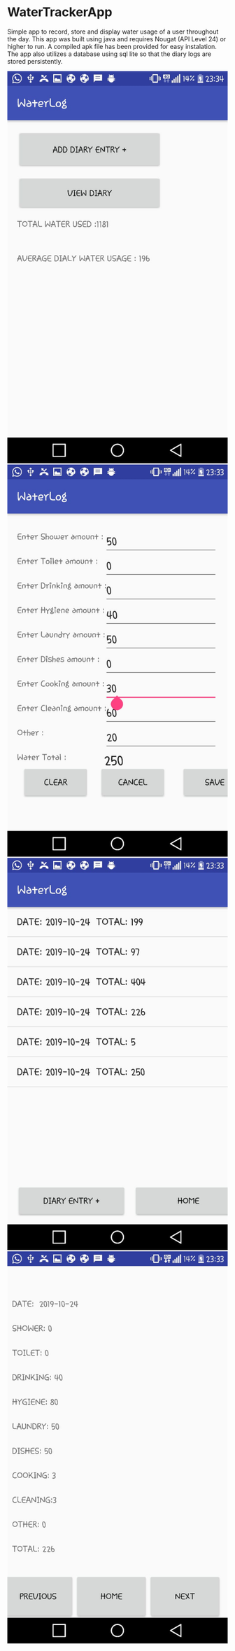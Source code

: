 # WaterTrackerApp

Simple app to record, store and display water usage of a user throughout the day. This app was built using java and requires Nougat (API Level 24) or higher to run. A compiled apk file has been provided for easy instalation. The app also utilizes a database using sql lite so that the diary logs are stored persistently. 

![Test Image 4](https://github.com/sashin1122/WaterTrackerApp/blob/master/WhatsApp%20Image%202019-10-24%20at%2023.34.58.jpeg)
![Test Image 4](https://github.com/sashin1122/WaterTrackerApp/blob/master/WhatsApp%20Image%202019-10-24%20at%2023.34.58%20(1).jpeg)
![Test Image 4](https://github.com/sashin1122/WaterTrackerApp/blob/master/WhatsApp%20Image%202019-10-24%20at%2023.34.58%20(2).jpeg)
![Test Image 4](https://github.com/sashin1122/WaterTrackerApp/blob/master/WhatsApp%20Image%202019-10-24%20at%2023.34.58%20(3).jpeg)

